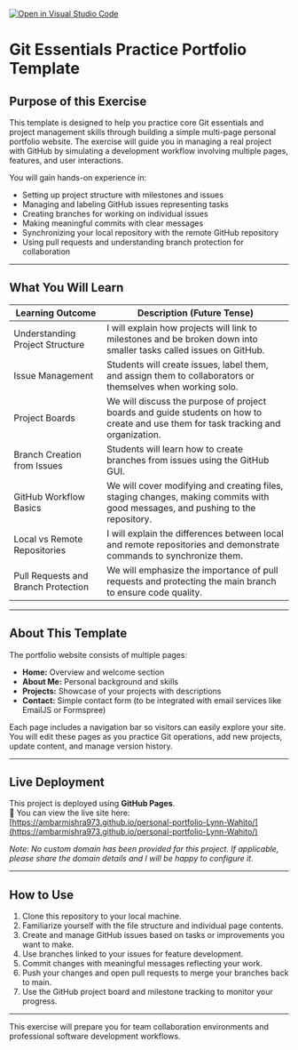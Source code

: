 [![Open in Visual Studio Code](https://classroom.github.com/assets/open-in-vscode-2e0aaae1b6195c2367325f4f02e2d04e9abb55f0b24a779b69b11b9e10269abc.svg)](https://classroom.github.com/online_ide?assignment_repo_id=20100042&assignment_repo_type=AssignmentRepo)
# Git Essentials Practice Portfolio Template

## Purpose of this Exercise
This template is designed to help you practice core Git essentials and project management skills through building a simple multi-page personal portfolio website. The exercise will guide you in managing a real project with GitHub by simulating a development workflow involving multiple pages, features, and user interactions.

You will gain hands-on experience in:

- Setting up project structure with milestones and issues  
- Managing and labeling GitHub issues representing tasks  
- Creating branches for working on individual issues  
- Making meaningful commits with clear messages  
- Synchronizing your local repository with the remote GitHub repository  
- Using pull requests and understanding branch protection for collaboration  

---

## What You Will Learn

| Learning Outcome                 | Description (Future Tense) |
|----------------------------------|-----------------------------|
| Understanding Project Structure  | I will explain how projects will link to milestones and be broken down into smaller tasks called issues on GitHub. |
| Issue Management                 | Students will create issues, label them, and assign them to collaborators or themselves when working solo. |
| Project Boards                   | We will discuss the purpose of project boards and guide students on how to create and use them for task tracking and organization. |
| Branch Creation from Issues       | Students will learn how to create branches from issues using the GitHub GUI. |
| GitHub Workflow Basics           | We will cover modifying and creating files, staging changes, making commits with good messages, and pushing to the repository. |
| Local vs Remote Repositories     | I will explain the differences between local and remote repositories and demonstrate commands to synchronize them. |
| Pull Requests and Branch Protection | We will emphasize the importance of pull requests and protecting the main branch to ensure code quality. |

---

## About This Template
The portfolio website consists of multiple pages:

- **Home:** Overview and welcome section  
- **About Me:** Personal background and skills  
- **Projects:** Showcase of your projects with descriptions  
- **Contact:** Simple contact form (to be integrated with email services like EmailJS or Formspree)  

Each page includes a navigation bar so visitors can easily explore your site. You will edit these pages as you practice Git operations, add new projects, update content, and manage version history.

---

## Live Deployment

This project is deployed using **GitHub Pages**.  
🔗 You can view the live site here: [https://ambarmishra973.github.io/personal-portfolio-Lynn-Wahito/](https://ambarmishra973.github.io/personal-portfolio-Lynn-Wahito/)

*Note: No custom domain has been provided for this project. If applicable, please share the domain details and I will be happy to configure it.*

---

## How to Use
1. Clone this repository to your local machine.  
2. Familiarize yourself with the file structure and individual page contents.  
3. Create and manage GitHub issues based on tasks or improvements you want to make.  
4. Use branches linked to your issues for feature development.  
5. Commit changes with meaningful messages reflecting your work.  
6. Push your changes and open pull requests to merge your branches back to main.  
7. Use the GitHub project board and milestone tracking to monitor your progress.  

---

This exercise will prepare you for team collaboration environments and professional software development workflows.
